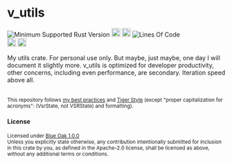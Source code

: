 # v_utils
![Minimum Supported Rust Version](https://img.shields.io/badge/nightly-1.92+-ab6000.svg)
[<img alt="crates.io" src="https://img.shields.io/crates/v/v_utils.svg?color=fc8d62&logo=rust" height="20" style=flat-square>](https://crates.io/crates/v_utils)
[<img alt="docs.rs" src="https://img.shields.io/badge/docs.rs-66c2a5?style=for-the-badge&labelColor=555555&logo=docs.rs&style=flat-square" height="20">](https://docs.rs/v_utils)
![Lines Of Code](https://img.shields.io/badge/LoC-3609-lightblue)
<br>
[<img alt="ci errors" src="https://img.shields.io/github/actions/workflow/status/valeratrades/v_utils/errors.yml?branch=master&style=for-the-badge&style=flat-square&label=errors&labelColor=420d09" height="20">](https://github.com/valeratrades/v_utils/actions?query=branch%3Amaster) <!--NB: Won't find it if repo is private-->
[<img alt="ci warnings" src="https://img.shields.io/github/actions/workflow/status/valeratrades/v_utils/warnings.yml?branch=master&style=for-the-badge&style=flat-square&label=warnings&labelColor=d16002" height="20">](https://github.com/valeratrades/v_utils/actions?query=branch%3Amaster) <!--NB: Won't find it if repo is private-->

My utils crate. For personal use only. But maybe, just maybe, one day I will document it slightly more. v_utils is optimized for developer productivity, other concerns, including even performance, are secondary. Iteration speed above all.



<br>

<sup>
	This repository follows <a href="https://github.com/valeratrades/.github/tree/master/best_practices">my best practices</a> and <a href="https://github.com/tigerbeetle/tigerbeetle/blob/main/docs/TIGER_STYLE.md">Tiger Style</a> (except "proper capitalization for acronyms": (VsrState, not VSRState) and formatting).
</sup>

#### License

<sup>
	Licensed under <a href="LICENSE">Blue Oak 1.0.0</a>
</sup>

<br>

<sub>
	Unless you explicitly state otherwise, any contribution intentionally submitted
for inclusion in this crate by you, as defined in the Apache-2.0 license, shall
be licensed as above, without any additional terms or conditions.
</sub>
